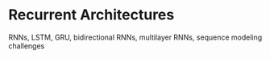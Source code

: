 # Recurrent Architectures

RNNs, LSTM, GRU, bidirectional RNNs, multilayer RNNs, sequence modeling challenges 